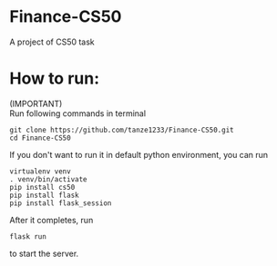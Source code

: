 # Finance-CS50
A project of CS50 task

# How to run:

(IMPORTANT)  
Run following commands in terminal  
```
git clone https://github.com/tanze1233/Finance-CS50.git  
cd Finance-CS50  
```

If you don't want to run it in default python environment, you can run  
```
virtualenv venv  
. venv/bin/activate  
pip install cs50  
pip install flask  
pip install flask_session  
```
  
After it completes, run  
```
flask run  
```
to start the server.
